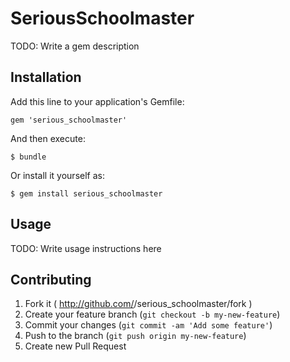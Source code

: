 # SeriousSchoolmaster

TODO: Write a gem description

## Installation

Add this line to your application's Gemfile:

    gem 'serious_schoolmaster'

And then execute:

    $ bundle

Or install it yourself as:

    $ gem install serious_schoolmaster

## Usage

TODO: Write usage instructions here

## Contributing

1. Fork it ( http://github.com/<my-github-username>/serious_schoolmaster/fork )
2. Create your feature branch (`git checkout -b my-new-feature`)
3. Commit your changes (`git commit -am 'Add some feature'`)
4. Push to the branch (`git push origin my-new-feature`)
5. Create new Pull Request
